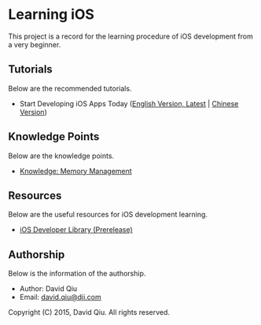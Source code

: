 # Learning iOS

This project is a record for the learning procedure of iOS development from a very beginner.


## Tutorials

Below are the recommended tutorials.

* Start Developing iOS Apps Today \([English Version, Latest](https://developer.apple.com/library/prerelease/ios/referencelibrary/GettingStarted/RoadMapiOS/index.html) | [Chinese Version](https://developer.apple.com/library/prerelease/ios/referencelibrary/GettingStarted/RoadMapiOSCh/index.html)\)


## Knowledge Points

Below are the knowledge points.

* [Knowledge: Memory Management](knowledge-memory-management)


## Resources

Below are the useful resources for iOS development learning.

* [iOS Developer Library \(Prerelease\)](https://developer.apple.com/library/prerelease/ios/navigation/)


## Authorship

Below is the information of the authorship.

* Author: David Qiu
* Email: david.qiu@dji.com

Copyright (C) 2015, David Qiu. All rights reserved.


